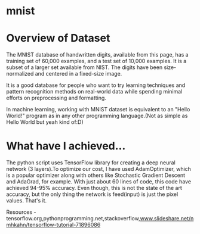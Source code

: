 # mnist

# Overview of Dataset

The MNIST database of handwritten digits, available from this page, has a training set of 60,000 examples, and a test set of 10,000 examples. It is a subset of a larger set available from NIST. The digits have been size-normalized and centered in a fixed-size image.

It is a good database for people who want to try learning techniques and pattern recognition methods on real-world data while spending minimal efforts on preprocessing and formatting.

In machine learning, working with MNIST dataset is equivalent to an "Hello World!" program as in any other programming language.(Not as simple as Hello World but yeah kind of:D)

# What have I achieved...

The python script uses TensorFlow library for creating a deep neural network (3 layers).To optimize our cost, I have  used AdamOptimizer, which is a popular optimizer along with others like Stochastic Gradient Descent and AdaGrad, for example. With just about 60 lines of code, this code have achieved 94-95% accuracy. Even though, this is not the state of the art accuracy, but the only thing the network is feed(input) is just the pixel values. That's it.

Resources - tensorflow.org,pythonprogramming.net,stackoverflow,www.slideshare.net/nmhkahn/tensorflow-tutorial-71896086
